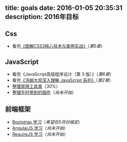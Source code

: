 title: goals
date: 2016-01-05 20:35:31
description: 2016年目标
---

## Css ##

- 看完[《图解CSS3核心技术与案例实战》](http://www.w3cplus.com/book-comment.html)（*第5章*）

## JavaScript ##

- 看完《JavaScript高级程序设计（第 3 版）》（*第6章*）
- 看完[《汤姆大叔深入理解 JavaScript 系列》](http://www.cnblogs.com/TomXu/archive/2011/12/15/2288411.html)（*第2章*）
- [整理常用工具类](https://github.com/zhuyujia/zUtils)（*30%*）
- [整理平时用到的插件](/plugins.html)（*尚未开始*）

## 前端框架 ##

- [Bootstrap 学习](http://www.runoob.com/bootstrap/bootstrap-tutorial.html)（*希望在5月份搞定*）
- [AngularJS 学习](http://www.runoob.com/angularjs/angularjs-tutorial.html)（*尚未开始*）
- [RequireJS 学习](http://www.requirejs.cn/)（*尚未开始*）